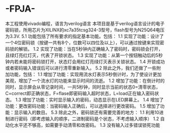 # -FPJA-
本工程使用vivado编程，语言为verilog语言
本项目是基于verilog语言设计的电子密码锁，所用芯片为XILINX的xc7a35tcsg324-3型号，flash型号为N25Q64电压为3.3V.
5.1	功能包括了所有要求的指定基本功能。包括：
1.1	实现了功能：设计了一个4位密码锁（按键一共有8个，位数可以四位及以上），可以通过按键来实现密码锁的解锁。
1.2	 实现了功能：当在5秒钟内正确输入了密码时，密码锁会打开，且绿灯亮红灯灭，代表了开锁状态。
1.3	实现了功能：从第一个按钮触动后的5秒钟内若未能将密码锁打开，状态灯会用红灯亮绿灯灭表示关锁状态。
1.4	 开锁成功或者密码输入错误后可以进行清零重新输入。
5.2	除此之外，我们还做了一些附加功能，包括：
1.1	增加了功能：实现用流水灯表示5秒倒计时，为了使设计更加美观，增加了一个流水灯的功能来显示时间的流逝。
1.2	增加了功能：在倒计时的同时，显示屏会从零记录时间，一共5秒钟，同时显示当前的状态0=清零状态，C=correct即正确状态，F=flase即密码输入超时状态，L=load正在输入密码状态。
1.3	增加了功能：实时显示输入的密码，动态显示在LED屏幕上。
1.4	增加了功能：更改密码功能：当密码输入正确后，可以选择进行更改密码。
1.5	增加了功能：显示输入的数目。
5.3	除此之外，密码锁还有需要完善的地方：
1.1	利用10进制进行密码（即考虑输入的顺序，二进制密码是个状态，不考虑输入顺序）
1.2	自动化水平还不够高，如需要手动清零和改密码。
1.3	没有输入过多错误锁死功能
